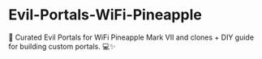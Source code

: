 # Evil-Portals-WiFi-Pineapple
🍍 Curated Evil Portals for WiFi Pineapple Mark VII and clones + DIY guide for building custom portals. 💻✨
